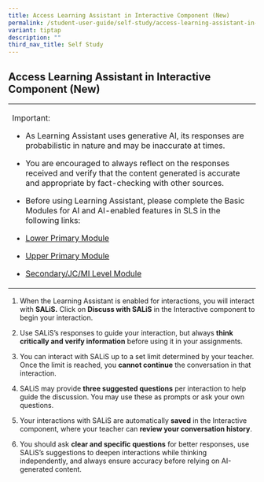 ```yaml
---
title: Access Learning Assistant in Interactive Component (New)
permalink: /student-user-guide/self-study/access-learning-assistant-in-interactive-component/
variant: tiptap
description: ""
third_nav_title: Self Study
---
```

<h2>Access Learning Assistant in Interactive Component (New)</h2>
<table style="minWidth: 25px">
<colgroup>
<col>
</colgroup>
<tbody>
<tr>
<td rowspan="1" colspan="1">
<p>Important:</p>
<ul data-tight="true" class="tight">
<li>
<p>As Learning Assistant uses generative AI, its responses are probabilistic
in nature and may be inaccurate at times.</p>
</li>
<li>
<p>You are encouraged to always reflect on the responses received and verify
that the content generated is accurate and appropriate by fact-checking
with other sources.</p>
</li>
<li>
<p>Before using Learning Assistant, please complete the Basic Modules for
AI and AI-enabled features in SLS in the following links:</p>
</li>
<li>
<p><a href="https://go.gov.sg/ai-lower-pri" rel="noopener nofollow" target="_blank">Lower Primary Module</a>
</p>
</li>
<li>
<p><a href="https://go.gov.sg/ai-upper-pri" rel="noopener nofollow" target="_blank">Upper Primary Module</a>
</p>
</li>
<li>
<p><a href="https://go.gov.sg/ai-sec" rel="noopener nofollow" target="_blank">Secondary/JC/MI Level Module</a>
</p>
</li>
</ul>
</td>
</tr>
</tbody>
</table>
<ol data-tight="true" class="tight">
<li>
<p>When the Learning Assistant is enabled for interactions, you will interact
with <strong>SALiS.</strong> Click on <strong>Discuss with SALiS</strong> in
the Interactive component to begin your interaction.</p>
</li>
<li>
<p>Use SALiS’s responses to guide your interaction, but always <strong>think critically and verify information</strong> before
using it in your assignments.</p>
</li>
<li>
<p>You can interact with SALiS up to a set limit determined by your teacher.
Once the limit is reached, you <strong>cannot continue</strong> the conversation
in that interaction.</p>
</li>
<li>
<p>SALiS may provide <strong>three suggested questions</strong> per interaction
to help guide the discussion. You may use these as prompts or ask your
own questions.</p>
</li>
<li>
<p>Your interactions with SALiS are automatically <strong>saved</strong> in
the Interactive component, where your teacher can <strong>review your conversation history</strong>.</p>
</li>
<li>
<p>You should ask <strong>clear and specific questions</strong> for better
responses, use SALiS’s suggestions to deepen interactions while thinking
independently, and always ensure accuracy before relying on AI-generated
content.</p>
</li>
</ol>
<p></p>